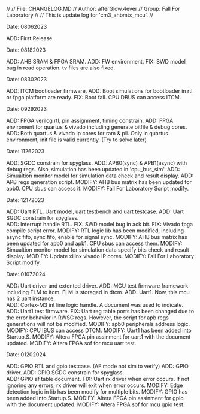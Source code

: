 >>>>>>>>>>>>>>>>>>>>>>>>>>>>>>>>>>>>>>>>>>>>>>>>>>>>>>>>>>>>>>>>>>>>>>>>>>>>>>>>>>>>>>>>>>>>>>>>>>>
//
//	File: CHANGELOG.MD
//	Author: afterGlow,4ever
//	Group: Fall For Laboratory
//
// 	This is update log for 'cm3_ahbmtx_mcu'.
//
>>>>>>>>>>>>>>>>>>>>>>>>>>>>>>>>>>>>>>>>>>>>>>>>>>>>>>>>>>>>>>>>>>>>>>>>>>>>>>>>>>>>>>>>>>>>>>>>>>>

>>>>>>>>>>>>>>>>>>>>>>>>>>>>>>>>>>>>>>>>>>>>>>>>>>>>>>>>>>>>>>>>>>>>>>>>>>>>>>>>>>>>>>>>>>>>>>>>>>>

Date: 08062023

ADD:		First Release.

>>>>>>>>>>>>>>>>>>>>>>>>>>>>>>>>>>>>>>>>>>>>>>>>>>>>>>>>>>>>>>>>>>>>>>>>>>>>>>>>>>>>>>>>>>>>>>>>>>>

Date: 08182023

ADD:		AHB SRAM & FPGA SRAM.
ADD:		FW environment.
FIX:		SWD model bug in read operation. tv files are also fixed.	

>>>>>>>>>>>>>>>>>>>>>>>>>>>>>>>>>>>>>>>>>>>>>>>>>>>>>>>>>>>>>>>>>>>>>>>>>>>>>>>>>>>>>>>>>>>>>>>>>>>

Date: 08302023

ADD:    ITCM bootloader firmware.
ADD:		Boot simulations for bootloader in rtl or fpga platform are ready.
FIX:		Boot fail. CPU DBUS can access ITCM.	

>>>>>>>>>>>>>>>>>>>>>>>>>>>>>>>>>>>>>>>>>>>>>>>>>>>>>>>>>>>>>>>>>>>>>>>>>>>>>>>>>>>>>>>>>>>>>>>>>>>

Date: 09292023

ADD:		FPGA verilog rtl, pin assignment, timing constrain.
ADD:    FPGA enviroment for quartus & vivado including generate bitfile & debug cores.
ADD:		Both quartus & vivado ip cores for ram & pll. Only in quartus environment, init file is valid currently.
(Try to solve later)

>>>>>>>>>>>>>>>>>>>>>>>>>>>>>>>>>>>>>>>>>>>>>>>>>>>>>>>>>>>>>>>>>>>>>>>>>>>>>>>>>>>>>>>>>>>>>>>>>>>

Date: 11262023

ADD:		SGDC constrain for spyglass.
ADD:    APB0(sync) & APB1(async) with debug regs. Also, simulation has been updated in 'cpu_bus_sim'.
ADD:		Simualtion monitor model for simulation data check and result display.
ADD:		APB regs generation script.
MODIFY:	AHB bus matrix has been updated for apb0. CPU sbus can access it.
MODIFY:	Fall For Laboratory Script modify.

>>>>>>>>>>>>>>>>>>>>>>>>>>>>>>>>>>>>>>>>>>>>>>>>>>>>>>>>>>>>>>>>>>>>>>>>>>>>>>>>>>>>>>>>>>>>>>>>>>>

Date: 12172023

ADD:    Uart RTL, Uart model, uart testbench and uart testcase.
ADD:		Uart SGDC constrain for spyglass.	
ADD:		Interrupt handle RTL.
FIX:		SWD model bug in ack bit.
FIX:		Vivado fpga compile script error.
MODIFY:	RTL logic lib has been modified, including async fifo, sync fifo, enable for signal sync.
MODIFY:	AHB bus matrix has been updated for apb0 and apb1. CPU sbus can access them.
MODIFY:	Simualtion monitor model for simulation data specify bits check and result display.
MODIFY:	Update xilinx vivado IP cores.
MODIFY:	Fall For Laboratory Script modify.

>>>>>>>>>>>>>>>>>>>>>>>>>>>>>>>>>>>>>>>>>>>>>>>>>>>>>>>>>>>>>>>>>>>>>>>>>>>>>>>>>>>>>>>>>>>>>>>>>>>

Date: 01072024

ADD:    Uart driver and extented driver.
ADD:		MCU test firmware framework including FLM to itcm. FLM is storaged in dtcm.
ADD:		Uart1. Now, this mcu has 2 uart instance.	
ADD:		Cortex-M3 int line logic handle. A document was used to indicate.
ADD:		Uart1 test firmware.
FIX:		Uart reg table ports has been changed due to the error behavior in RWSC regs. 
				However, the script for apb regs generations will not be modified.
MODIFY:	apb0 peripherals address logic.
MODIFY:	CPU IBUS can access DTCM.
MODIFY:	Uart1 has been added into Startup.S.
MODIFY:	Altera FPGA pin assinment for uart1 with the document updated.
MODIFY:	Altera FPGA sof for mcu uart test.

>>>>>>>>>>>>>>>>>>>>>>>>>>>>>>>>>>>>>>>>>>>>>>>>>>>>>>>>>>>>>>>>>>>>>>>>>>>>>>>>>>>>>>>>>>>>>>>>>>>

Date: 01202024

ADD:    GPIO RTL and gpio testcase. (AF mode not sim to verify)
ADD:    GPIO driver.
ADD:		GPIO SGDC constrain for spyglass.	
ADD:		GPIO af table document.
FIX:		Uart rx driver when error occurs. If not ignoring any errors, rx driver will exit when error occurs.
MODIFY:	Edge detection logic in lib has been modify for multiple bits.
MODIFY:	GPIO has been added into Startup.S.
MODIFY:	Altera FPGA pin assinment for gpio with the document updated.
MODIFY:	Altera FPGA sof for mcu gpio test.

>>>>>>>>>>>>>>>>>>>>>>>>>>>>>>>>>>>>>>>>>>>>>>>>>>>>>>>>>>>>>>>>>>>>>>>>>>>>>>>>>>>>>>>>>>>>>>>>>>>
